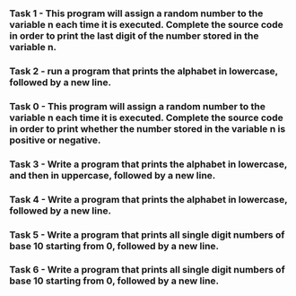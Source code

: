 ### Task 1 - This program will assign a random number to the variable n each time it is executed. Complete the source code in order to print the last digit of the number stored in the variable n.
### Task 2 - run a program that prints the alphabet in lowercase, followed by a new line.
### Task 0 - This program will assign a random number to the variable n each time it is executed. Complete the source code in order to print whether the number stored in the variable n is positive or negative.
 ### Task 3 - Write a program that prints the alphabet in lowercase, and then in uppercase, followed by a new line.
### Task 4 - Write a program that prints the alphabet in lowercase, followed by a new line.
### Task 5 - Write a program that prints all single digit numbers of base 10 starting from 0, followed by a new line.
### Task 6 - Write a program that prints all single digit numbers of base 10 starting from 0, followed by a new line.
